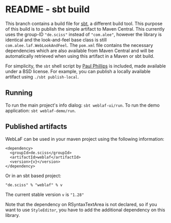 # README - sbt build

This branch contains a build file for [sbt](http://www.scala-sbt.org/), a different build tool. This purpose of this build is to publish the simple artifact to Maven Central. This currently uses the group-ID `"de.sciss"` instead of `"com.alee"`, however the library is identical and the look-and-feel base class is still `com.alee.laf.WebLookAndFeel`. The `pom.xml` file contains the necessary dependencies which are also available from Maven Central and will be automatically retrieved when using this artifact in a Maven or sbt build.

For simplicity, the `sbt` shell script by [Paul Phillips](https://github.com/paulp/sbt-extras) is included, made available under a BSD license. For example, you can publish a locally available artifact using `./sbt publish-local`.

## Running

To run the main project's info dialog: `sbt weblaf-ui/run`. To run the demo application: `sbt weblaf-demo/run`.

## Published artifacts

WebLaF can be used in your maven project using the following information:

    <dependency>
      <groupId>de.sciss</groupId>
      <artifactId>weblaf</artifactId>
      <version>{v}</version>
    </dependency>

Or in an sbt based project:

    "de.sciss" % "weblaf" % v

The current stable version `v` is `"1.28"`

Note that the dependency on RSyntaxTextArea is not declared, so if you want to use `StyleEditor`, you have to add the additional dependency on this library.
